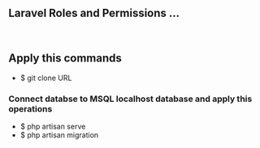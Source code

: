 ## Laravel Roles and Permissions ... 

<br>

<h2>Apply this commands </h2>
<ul>
    <li>$ git clone URL</li>
</ul>

<h3>Connect databse to MSQL localhost database and apply this operations</h3>
<ul>
    <li>$ php artisan serve</li>
    <li>$ php artisan migration</li>
</ul>
